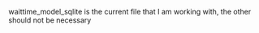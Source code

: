 waittime_model_sqlite is the current file that I am working with, the other should not be necessary
